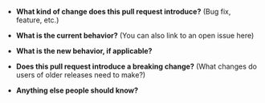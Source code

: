 * **What kind of change does this pull request introduce?** (Bug fix, feature, etc.)
<!-- Describe your changes here -->


* **What is the current behavior?** (You can also link to an open issue here)
<!-- If desribing a bug, tell us about your issue. If describing a new feature, tell us why this old behavior isn't ideal-->


* **What is the new behavior, if applicable?**
<!-- Tell us about the new behavior -->


* **Does this pull request introduce a breaking change?** (What changes do users of older releases need to make?)
<!-- If there is a breaking change, describe what older users might need to do -->


* **Anything else people should know?**
<!-- Self Explanatory -->
